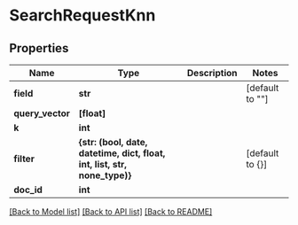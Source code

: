 # SearchRequestKnn

## Properties
Name | Type | Description | Notes
------------ | ------------- | ------------- | -------------
**field** | **str** |  | [default to ""]
**query_vector** | **[float]** |  | 
**k** | **int** |  | 
**filter** | **{str: (bool, date, datetime, dict, float, int, list, str, none_type)}** |  | [default to {}]
**doc_id** | **int** |  | 


[[Back to Model list]](../README.md#documentation-for-models) [[Back to API list]](../README.md#documentation-for-api-endpoints) [[Back to README]](../README.md)


